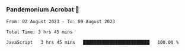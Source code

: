 ### Pandemonium Acrobat 🤸

<!--START_SECTION:waka-->

```all_time
From: 02 August 2023 - To: 09 August 2023

Total Time: 3 hrs 45 mins

JavaScript   3 hrs 45 mins   █████████████████████████   100.00 %
```

<!--END_SECTION:waka-->
